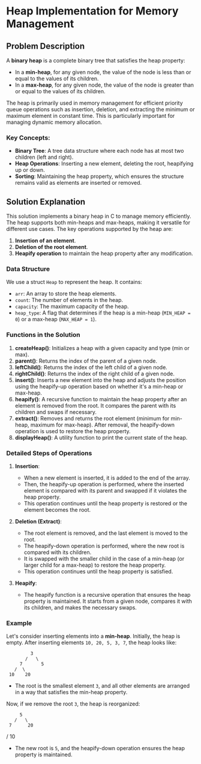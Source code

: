 # Heap Implementation for Memory Management

## Problem Description

A **binary heap** is a complete binary tree that satisfies the heap property:
- In a **min-heap**, for any given node, the value of the node is less than or equal to the values of its children.
- In a **max-heap**, for any given node, the value of the node is greater than or equal to the values of its children.

The heap is primarily used in memory management for efficient priority queue operations such as insertion, deletion, and extracting the minimum or maximum element in constant time. This is particularly important for managing dynamic memory allocation.

### Key Concepts:
- **Binary Tree**: A tree data structure where each node has at most two children (left and right).
- **Heap Operations**: Inserting a new element, deleting the root, heapifying up or down.
- **Sorting**: Maintaining the heap property, which ensures the structure remains valid as elements are inserted or removed.

## Solution Explanation

This solution implements a binary heap in C to manage memory efficiently. The heap supports both min-heaps and max-heaps, making it versatile for different use cases. The key operations supported by the heap are:
1. **Insertion of an element**.
2. **Deletion of the root element**.
3. **Heapify operation** to maintain the heap property after any modification.

### Data Structure

We use a struct `Heap` to represent the heap. It contains:
- `arr`: An array to store the heap elements.
- `count`: The number of elements in the heap.
- `capacity`: The maximum capacity of the heap.
- `heap_type`: A flag that determines if the heap is a min-heap (`MIN_HEAP = 0`) or a max-heap (`MAX_HEAP = 1`).

### Functions in the Solution

1. **createHeap()**: Initializes a heap with a given capacity and type (min or max).
2. **parent()**: Returns the index of the parent of a given node.
3. **leftChild()**: Returns the index of the left child of a given node.
4. **rightChild()**: Returns the index of the right child of a given node.
5. **insert()**: Inserts a new element into the heap and adjusts the position using the heapify-up operation based on whether it's a min-heap or max-heap.
6. **heapify()**: A recursive function to maintain the heap property after an element is removed from the root. It compares the parent with its children and swaps if necessary.
7. **extract()**: Removes and returns the root element (minimum for min-heap, maximum for max-heap). After removal, the heapify-down operation is used to restore the heap property.
8. **displayHeap()**: A utility function to print the current state of the heap.

### Detailed Steps of Operations

1. **Insertion**:
   - When a new element is inserted, it is added to the end of the array.
   - Then, the heapify-up operation is performed, where the inserted element is compared with its parent and swapped if it violates the heap property.
   - This operation continues until the heap property is restored or the element becomes the root.

2. **Deletion (Extract)**:
   - The root element is removed, and the last element is moved to the root.
   - The heapify-down operation is performed, where the new root is compared with its children.
   - It is swapped with the smaller child in the case of a min-heap (or larger child for a max-heap) to restore the heap property.
   - This operation continues until the heap property is satisfied.

3. **Heapify**:
   - The heapify function is a recursive operation that ensures the heap property is maintained. It starts from a given node, compares it with its children, and makes the necessary swaps.

### Example

Let's consider inserting elements into a **min-heap**. Initially, the heap is empty. After inserting elements `10, 20, 5, 3, 7`, the heap looks like:


```
         3
       /   \
     7       5
   /  \
 10    20
 ```



- The root is the smallest element `3`, and all other elements are arranged in a way that satisfies the min-heap property.

Now, if we remove the root `3`, the heap is reorganized:

         5
       /   \
     7      20
   /
 10
 

- The new root is `5`, and the heapify-down operation ensures the heap property is maintained.
